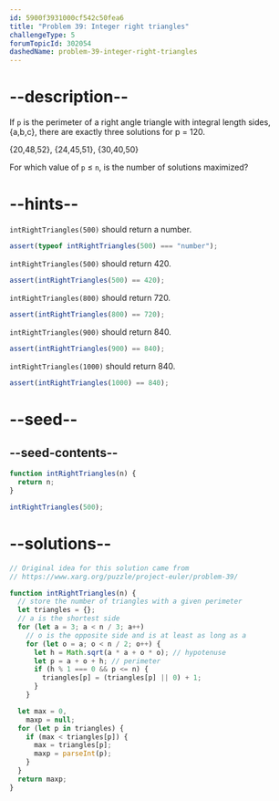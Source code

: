 ```yaml
---
id: 5900f3931000cf542c50fea6
title: "Problem 39: Integer right triangles"
challengeType: 5
forumTopicId: 302054
dashedName: problem-39-integer-right-triangles
---
```


# --description--

If `p` is the perimeter of a right angle triangle with integral length sides, {a,b,c}, there are exactly three solutions for p = 120.

{20,48,52}, {24,45,51}, {30,40,50}

For which value of `p` ≤ `n`, is the number of solutions maximized?

# --hints--

`intRightTriangles(500)` should return a number.

```js
assert(typeof intRightTriangles(500) === "number");
```

`intRightTriangles(500)` should return 420.

```js
assert(intRightTriangles(500) == 420);
```

`intRightTriangles(800)` should return 720.

```js
assert(intRightTriangles(800) == 720);
```

`intRightTriangles(900)` should return 840.

```js
assert(intRightTriangles(900) == 840);
```

`intRightTriangles(1000)` should return 840.

```js
assert(intRightTriangles(1000) == 840);
```

# --seed--

## --seed-contents--

```js
function intRightTriangles(n) {
  return n;
}

intRightTriangles(500);
```

# --solutions--

```js
// Original idea for this solution came from
// https://www.xarg.org/puzzle/project-euler/problem-39/

function intRightTriangles(n) {
  // store the number of triangles with a given perimeter
  let triangles = {};
  // a is the shortest side
  for (let a = 3; a < n / 3; a++)
    // o is the opposite side and is at least as long as a
    for (let o = a; o < n / 2; o++) {
      let h = Math.sqrt(a * a + o * o); // hypotenuse
      let p = a + o + h; // perimeter
      if (h % 1 === 0 && p <= n) {
        triangles[p] = (triangles[p] || 0) + 1;
      }
    }

  let max = 0,
    maxp = null;
  for (let p in triangles) {
    if (max < triangles[p]) {
      max = triangles[p];
      maxp = parseInt(p);
    }
  }
  return maxp;
}
```
